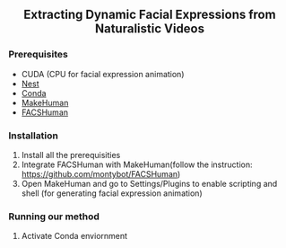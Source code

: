 <h2 align="center">Extracting Dynamic Facial Expressions from Naturalistic Videos</h2>

### Prerequisites 
* CUDA (CPU for facial expression animation)
* [Nest](https://github.com/ZhouYanzhao/Nest.git)
* [Conda](https://www.anaconda.com/)
* [MakeHuman](http://www.makehumancommunity.org/)
* [FACSHuman](https://github.com/montybot/FACSHuman)

### Installation
1. Install all the prerequisities
2. Integrate FACSHuman with MakeHuman(follow the instruction: https://github.com/montybot/FACSHuman)
3. Open MakeHuman and go to Settings/Plugins to enable scripting and shell (for generating facial expression animation)

### Running our method
1. Activate Conda enviornment
